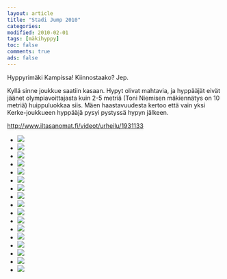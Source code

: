 ```yaml
--- 
layout: article 
title: "Stadi Jump 2010" 
categories: 
modified: 2010-02-01 
tags: [mäkihyppy]
toc: false 
comments: true 
ads: false 
--- 
```


Hyppyrimäki Kampissa! Kiinnostaako? Jep.

Kyllä sinne joukkue saatiin kasaan. Hypyt olivat mahtavia, ja hyppääjät
eivät jäänet olympiavoittajasta kuin 2-5 metriä (Toni Niemisen
mäkiennätys on 10 metriä) huippuluokkaa siis. Mäen haastavuudesta kertoo
että vain yksi Kerke-joukkueen hyppääjä pysyi pystyssä hypyn jälkeen.

<http://www.iltasanomat.fi/videot/urheilu/1931133>

<div class="image-gallery">

-   [![](/Media/Default/ImageGalleries/stadi-jump-2010/Thumbnails/1.jpg)](/Media/Default/ImageGalleries/stadi-jump-2010/1.jpg)
-   [![](/Media/Default/ImageGalleries/stadi-jump-2010/Thumbnails/2.jpg)](/Media/Default/ImageGalleries/stadi-jump-2010/2.jpg)
-   [![](/Media/Default/ImageGalleries/stadi-jump-2010/Thumbnails/3.jpg)](/Media/Default/ImageGalleries/stadi-jump-2010/3.jpg)
-   [![](/Media/Default/ImageGalleries/stadi-jump-2010/Thumbnails/4.jpg)](/Media/Default/ImageGalleries/stadi-jump-2010/4.jpg)
-   [![](/Media/Default/ImageGalleries/stadi-jump-2010/Thumbnails/5.jpg)](/Media/Default/ImageGalleries/stadi-jump-2010/5.jpg)
-   [![](/Media/Default/ImageGalleries/stadi-jump-2010/Thumbnails/6.jpg)](/Media/Default/ImageGalleries/stadi-jump-2010/6.jpg)
-   [![](/Media/Default/ImageGalleries/stadi-jump-2010/Thumbnails/7.jpg)](/Media/Default/ImageGalleries/stadi-jump-2010/7.jpg)
-   [![](/Media/Default/ImageGalleries/stadi-jump-2010/Thumbnails/8.jpg)](/Media/Default/ImageGalleries/stadi-jump-2010/8.jpg)
-   [![](/Media/Default/ImageGalleries/stadi-jump-2010/Thumbnails/9.jpg)](/Media/Default/ImageGalleries/stadi-jump-2010/9.jpg)
-   [![](/Media/Default/ImageGalleries/stadi-jump-2010/Thumbnails/9a.jpg)](/Media/Default/ImageGalleries/stadi-jump-2010/9a.jpg)
-   [![](/Media/Default/ImageGalleries/stadi-jump-2010/Thumbnails/9b.jpg)](/Media/Default/ImageGalleries/stadi-jump-2010/9b.jpg)
-   [![](/Media/Default/ImageGalleries/stadi-jump-2010/Thumbnails/9c.jpg)](/Media/Default/ImageGalleries/stadi-jump-2010/9c.jpg)
-   [![](/Media/Default/ImageGalleries/stadi-jump-2010/Thumbnails/9d.jpg)](/Media/Default/ImageGalleries/stadi-jump-2010/9d.jpg)
-   [![](/Media/Default/ImageGalleries/stadi-jump-2010/Thumbnails/9e.jpg)](/Media/Default/ImageGalleries/stadi-jump-2010/9e.jpg)
-   [![](/Media/Default/ImageGalleries/stadi-jump-2010/Thumbnails/9f.jpg)](/Media/Default/ImageGalleries/stadi-jump-2010/9f.jpg)
-   [![](/Media/Default/ImageGalleries/stadi-jump-2010/Thumbnails/9g.jpg)](/Media/Default/ImageGalleries/stadi-jump-2010/9g.jpg)
-   [![](/Media/Default/ImageGalleries/stadi-jump-2010/Thumbnails/stadijump%20003.jpg)](/Media/Default/ImageGalleries/stadi-jump-2010/stadijump%20003.jpg)

</div>
